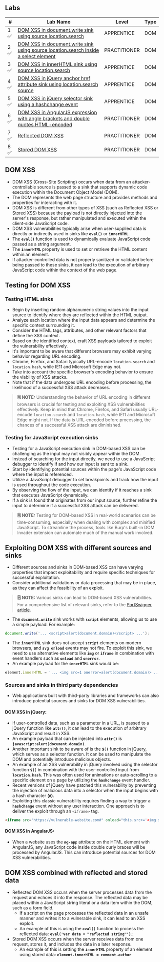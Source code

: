 
## Labs

| #   | Lab Name                                                                            | Level        | Type |
| --- | ----------------------------------------------------------------------------------- | ------------ | ---- |
| 1 ✅  | [DOM XSS in document.write sink using source location.search](DOM%20XSS%20in%20document.write%20sink%20using%20source%20location.search.md)                         | APPRENTICE   | DOM  |
| 2 ✅  | [DOM XSS in document.write sink using source location.search inside a select element](DOM%20XSS%20in%20document.write%20sink%20using%20source%20location.search%20inside%20a%20select%20element.md) | PRACTITIONER | DOM  |
| 3 ✅  | [DOM XSS in innerHTML sink using source location.search](DOM%20XSS%20in%20innerHTML%20sink%20using%20source%20location.search.md)                              | APPRENTICE   | DOM  |
| 4 ✅  | [DOM XSS in jQuery anchor href attribute sink using location.search source](DOM%20XSS%20in%20jQuery%20anchor%20href%20attribute%20sink%20using%20location.search%20source.md)           | APPRENTICE   | DOM  |
| 5 ✅  | [DOM XSS in jQuery selector sink using a hashchange event](DOM%20XSS%20in%20jQuery%20selector%20sink%20using%20a%20hashchange%20event.md)                            | APPRENTICE   | DOM  |
| 6 ✅  | [DOM XSS in AngularJS expression with angle brackets and double quotes HTML-encoded](DOM%20XSS%20in%20AngularJS%20expression%20with%20angle%20brackets%20and%20double%20quotes%20HTML-encoded.md)   | PRACTITIONER | DOM  |
| 7 ✅  | [Reflected DOM XSS](Reflected%20DOM%20XSS.md)                                                                   | PRACTITIONER | DOM  |
| 8 ✅  | [Stored DOM XSS](Stored%20DOM%20XSS.md)                                                                      | PRACTITIONER | DOM  | 


## DOM XSS

- DOM XSS (Cross-Site Scripting) occurs when data from an attacker-controllable source is passed to a sink that supports dynamic code execution within the Document Object Model (DOM).
- The DOM represents the web page structure and provides methods and properties for interacting with it.
- DOM XSS is different from other types of XSS (such as Reflected XSS or Stored XSS) because the payload is not directly injected into the server's response, but rather manipulated and executed within the client-side JavaScript code.
- DOM XSS vulnerabilities typically arise when user-supplied data is directly or indirectly used in sinks like **`eval()`** or **`innerHTML`**.
- The **`eval()`** function is used to dynamically evaluate JavaScript code passed as a string argument.
- The **`innerHTML`** property is used to set or retrieve the HTML content within an element.
- If attacker-controlled data is not properly sanitized or validated before being passed to these sinks, it can lead to the execution of arbitrary JavaScript code within the context of the web page.

## Testing for DOM XSS

### Testing HTML sinks
- Begin by inserting random alphanumeric string values into the input source to identify where they are reflected within the HTML output.
- Analyze each location where the input data appears and determine the specific context surrounding it.
- Consider the HTML tags, attributes, and other relevant factors that define the XSS context.
- Based on the identified context, craft XSS payloads tailored to exploit the vulnerability effectively.
- It's important to be aware that different browsers may exhibit varying behavior regarding URL encoding.
- Chrome, Firefox, and Safari typically URL-encode `location.search` and `location.hash`, while IE11 and Microsoft Edge may not.
- Take into account the specific browser's encoding behavior to ensure the viability of XSS attacks.
- Note that if the data undergoes URL encoding before processing, the likelihood of a successful XSS attack decreases.

> **🗒️ NOTE:** Understanding the behavior of URL encoding in different browsers is crucial for testing and exploiting XSS vulnerabilities effectively. Keep in mind that Chrome, Firefox, and Safari usually URL-encode `location.search` and `location.hash`, while IE11 and Microsoft Edge might not. If the data is URL-encoded before processing, the chances of a successful XSS attack are diminished.

### Testing for JavaScript execution sinks
- Testing for a JavaScript execution sink in DOM-based XSS can be challenging as the input may not visibly appear within the DOM.
- Instead of searching for the input directly, we need to use a JavaScript debugger to identify if and how our input is sent to a sink.
- Start by identifying potential sources within the page's JavaScript code where the input is referenced.
- Utilize a JavaScript debugger to set breakpoints and track how the input is used throughout the code execution.
- By observing the flow of the input, we can identify if it reaches a sink that executes JavaScript dynamically.
- If a sink is found that originates from our input source, further refine the input to determine if a successful XSS attack can be delivered.

> **🗒️ NOTE:** Testing for DOM-based XSS in real-world scenarios can be time-consuming, especially when dealing with complex and minified JavaScript. To streamline the process, tools like Burp's built-in DOM Invader extension can automate much of the manual work involved.

## Exploiting DOM XSS with different sources and sinks
- Different sources and sinks in DOM-based XSS can have varying properties that impact exploitability and require specific techniques for successful exploitation.
- Consider additional validations or data processing that may be in place, as they can affect the feasibility of an exploit.

> **🗒️ NOTE:** Various sinks can lead to DOM-based XSS vulnerabilities. For a comprehensive list of relevant sinks, refer to the [PortSwigger article](https://portswigger.net/web-security/cross-site-scripting/dom-based#which-sinks-can-lead-to-dom-xss-vulnerabilities).

- The **`document.write`** sink works with **`script`** elements, allowing us to use a simple payload. For example:    
```javascript
document.write('... <script>alert(document.domain)</script> ...');
```
- The **`innerHTML`** sink does not accept **`script`** elements on modern browsers, and **`svg onload`** events may not fire. To exploit this sink, we need to use alternative elements like **`img`** or **`iframe`** in combination with event handlers such as **`onload`** and **`onerror`**. 
- An example payload for the **`innerHTML`** sink would be:
```javascript
element.innerHTML = '... <img src=1 onerror=alert(document.domain)> ...';
```

### Sources and sinks in third party dependencies
- Web applications built with third-party libraries and frameworks can also introduce potential sources and sinks for DOM XSS vulnerabilities.
#### DOM XSS in jQuery:
- If user-controlled data, such as a parameter in a URL, is passed to a jQuery function like **`attr()`**, it can lead to the execution of arbitrary JavaScript and result in XSS.
- An example payload that can be injected into **`attr()`** is **`javascript:alert(document.domain)`**.
- Another important sink to be aware of is the **`$()`** function in jQuery, which serves as a selector function. It can be used to manipulate the DOM and potentially introduce malicious objects.
- An example of an XSS vulnerability in jQuery involved using the selector function **`$()`** in combination with the user-controlled input from **`location.hash`**. This was often used for animations or auto-scrolling to a specific element on a page by utilizing the **`hashchange`** event handler.
- Recent versions of jQuery have patched this vulnerability by preventing the injection of malicious data into a selector when the input begins with a hash character **(`#`)**.
- Exploiting this classic vulnerability requires finding a way to trigger a **`hashchange`** event without any user interaction. One approach is to deliver the exploit through an `<iframe>` tag.
```html
<iframe src="https://vulnerable-website.com#" onload="this.src+='<img src=1 onerror=alert(1)>'">
```

#### DOM XSS in AngularJS:
- When a website uses the **`ng-app`** attribute on the HTML element with AngularJS, any JavaScript code inside double curly braces will be processed by AngularJS. This can introduce potential sources for DOM XSS vulnerabilities.

## DOM XSS combined with reflected and stored data
- Reflected DOM XSS occurs when the server processes data from the request and echoes it into the response. The reflected data may be placed within a JavaScript string literal or a data item within the DOM, such as a form field.
    - If a script on the page processes the reflected data in an unsafe manner and writes it to a vulnerable sink, it can lead to an XSS exploit.
    - An example of this is using the **`eval()`** function to process the reflected data: **`eval('var data = "reflected string"');`**
- Stored DOM XSS occurs when the server receives data from one request, stores it, and includes the data in a later response.  
    - An example of this is setting the **`innerHTML`** property of an element using stored data: **`element.innerHTML = comment.author`**